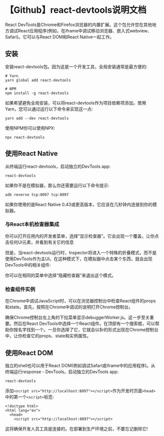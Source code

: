# 【Github】react-devtools说明文档
React DevTools是Chrome和Firefox浏览器的内置扩展。这个包允许您在其他地方调试React应用程序(例如，在iframe中调试移动浏览器、嵌入式webview、Safari)。它可以与React DOM和React Native一起工作。

## 安装
安装react-devtools包。因为这是一个开发工具，全局安装通常是最方便的:
```
# Yarn
yarn global add react-devtools

# NPM
npm install -g react-devtools

```
如果希望避免全局安装，可以将react-devtools作为项目依赖项添加。使用Yarn，您可以通过运行以下命令来实现这一点:
```
yarn add --dev react-devtools
```
使用NPM你可以使用NPX:
```
npx react-devtools
```
## 使用React Native
从终端运行react-devtools，启动独立的DevTools app:
```
react-devtools
```
如果你不是在模拟器，那么你还需要运行以下命令提示:
```
adb reverse tcp:8097 tcp:8097
```
如果你使用的是React Native 0.43或更高版本，它应该在几秒钟内连接到你的模拟器。
### 与React本机检查器集成
你可以打开应用内的开发者菜单，选择“显示检查器”。它会出现一个覆盖，让你点击任何UI元素，并看到有关它的信息

但是，当react-devtools运行时，Inspector将进入一个特殊的折叠模式，而不是使用DevTools作为主UI。在这种模式下，在模拟器中点击某个东西，就会出现DevTools中的相关组件:

你可以在相同的菜单中选择“隐藏检查器”来退出这个模式。
### 检查组件实例
在Chrome中调试JavaScript时，可以在浏览器控制台中检查React组件的props和state。首先，按照在Chrome中调试的说明打开Chrome控制台。

确保Chrome控制台左上角的下拉菜单显示debuggerWorker.js。这一步至关重要。然后在React DevTools中选择一个React组件。在顶部有一个搜索框，可以帮助你按名字找到一个。一旦你选择了它，它就会以$r的形式出现在Chrome控制台中，让你检查它的props、state和实例属性。
## 使用React DOM
独立的shell也可以用于React DOM(例如调试Safari或iframe中的应用程序)。从终端运行response - DevTools，启动独立的DevTools app:
```
react-devtools
```
添加`<script src="http://localhost:8097"></script>`作为开发时页面`<head>`中的第一个`<script>`标签:
```
<!doctype html>
<html lang="en">
  <head>
    <script src="http://localhost:8097"></script>
```

这将确保开发人员工具是连接的。在部署到生产环境之前，不要忘记删除它!